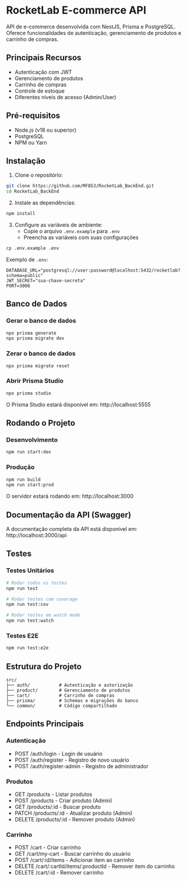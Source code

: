 # RocketLab E-commerce API

API de e-commerce desenvolvida com NestJS, Prisma e PostgreSQL. Oferece funcionalidades de autenticação, gerenciamento de produtos e carrinho de compras.

## Principais Recursos

- Autenticação com JWT
- Gerenciamento de produtos
- Carrinho de compras
- Controle de estoque
- Diferentes níveis de acesso (Admin/User)

## Pré-requisitos

- Node.js (v18 ou superior)
- PostgreSQL
- NPM ou Yarn

## Instalação

1. Clone o repositório:
```bash
git clone https://github.com/MF853/RocketLab_BackEnd.git
cd RocketLab_BackEnd
```

2. Instale as dependências:
```bash
npm install
```

3. Configure as variáveis de ambiente:
   - Copie o arquivo `.env.example` para `.env`
   - Preencha as variáveis com suas configurações

```bash
cp .env.example .env
```

Exemplo de `.env`:
```env
DATABASE_URL="postgresql://user:password@localhost:5432/rocketlab?schema=public"
JWT_SECRET="sua-chave-secreta"
PORT=3000
```

## Banco de Dados

### Gerar o banco de dados
```bash
npx prisma generate
npx prisma migrate dev
```

### Zerar o banco de dados
```bash
npx prisma migrate reset
```

### Abrir Prisma Studio
```bash
npx prisma studio
```
O Prisma Studio estará disponível em: http://localhost:5555

## Rodando o Projeto

### Desenvolvimento
```bash
npm run start:dev
```

### Produção
```bash
npm run build
npm run start:prod
```

O servidor estará rodando em: http://localhost:3000

## Documentação da API (Swagger)

A documentação completa da API está disponível em:
http://localhost:3000/api

## Testes

### Testes Unitários
```bash
# Rodar todos os testes
npm run test

# Rodar testes com coverage
npm run test:cov

# Rodar testes em watch mode
npm run test:watch
```

### Testes E2E
```bash
npm run test:e2e
```

## Estrutura do Projeto

```
src/
├── auth/           # Autenticação e autorização
├── product/        # Gerenciamento de produtos
├── cart/           # Carrinho de compras
├── prisma/         # Schemas e migrações do banco
└── common/         # Código compartilhado
```

## Endpoints Principais

### Autenticação
- POST /auth/login - Login de usuário
- POST /auth/register - Registro de novo usuário
- POST /auth/register-admin - Registro de administrador

### Produtos
- GET /products - Listar produtos
- POST /products - Criar produto (Admin)
- GET /products/:id - Buscar produto
- PATCH /products/:id - Atualizar produto (Admin)
- DELETE /products/:id - Remover produto (Admin)

### Carrinho
- POST /cart - Criar carrinho
- GET /cart/my-cart - Buscar carrinho do usuário
- POST /cart/:id/items - Adicionar item ao carrinho
- DELETE /cart/:cartId/items/:productId - Remover item do carrinho
- DELETE /cart/:id - Remover carrinho
